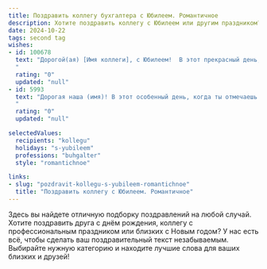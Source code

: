 ```yaml
---
title: Поздравить коллегу бухгалтера с Юбилеем. Романтичное
description: Хотите поздравить коллегу с Юбилеем или другим праздником? Наш ИИ создаст незабываемое поздравление, а вы обязательно выделитесь среди других.  
date: 2024-10-22
tags: second tag
wishes:
- id: 100678
  text: "Дорогой(ая) [Имя коллеги], с Юбилеем!  В этот прекрасный день, наполненный светом и теплом, хочется сказать Вам слова искренней благодарности за Ваш труд, за Вашу преданность профессии, за Вашу, словно ювелирная работа, точность и аккуратность в каждом счете.  Вы – настоящий  мастер своего дела, и Ваш талант, как драгоценный камень, сияет, освещая путь всем нам. Пусть Ваша жизнь будет такой же прекрасной и гармоничной, как идеально составленный баланс, а каждый день дарит новые радости и вдохновение. Счастья Вам, любви и всего самого светлого!
  "
  rating: "0"
  updated: "null"
- id: 5993
  text: "Дорогая наша (имя)! В этот особенный день, когда ты отмечаешь свой Юбилей, позволь нам, твоим коллегам, выразить самые искренние и теплые чувства. Твоя профессия – это не просто цифры и отчеты, это искусство наведения порядка в мире финансов, и ты владеешь им виртуозно. Но сегодня мы хотим отметить не только твой профессионализм, но и твою удивительную женственность, твою способность создавать вокруг себя атмосферу тепла и уюта. Пусть твой жизненный баланс, как и баланс предприятия, всегда будет идеальным, а каждый день будет наполнен радостью, любовью и красотой! С Юбилеем!
  "
  rating: "0"
  updated: "null"

selectedValues:
  recipients: "kollegu"
  holidays: "s-yubileem"
  professions: "buhgalter"
  style: "romantichnoe"

links:
- slug: "pozdravit-kollegu-s-yubileem-romantichnoe"
  title: "Поздравить коллегу с Юбилеем. Романтичное"
---
```


Здесь вы найдете отличную подборку поздравлений на любой случай.
Хотите поздравить друга с днём рождения, коллегу с профессиональным праздником или близких с Новым годом? У нас есть всё, чтобы сделать ваш поздравительный текст незабываемым. Выбирайте нужную категорию и находите лучшие слова для ваших близких и друзей!
